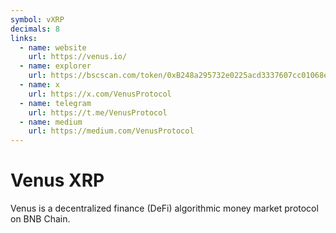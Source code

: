 ```yaml
---
symbol: vXRP
decimals: 8
links:
  - name: website
    url: https://venus.io/
  - name: explorer
    url: https://bscscan.com/token/0xB248a295732e0225acd3337607cc01068e3b9c10
  - name: x
    url: https://x.com/VenusProtocol
  - name: telegram
    url: https://t.me/VenusProtocol
  - name: medium
    url: https://medium.com/VenusProtocol
---
```


# Venus XRP

Venus is a decentralized finance (DeFi) algorithmic money market protocol on BNB Chain.
